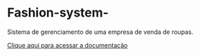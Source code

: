 # Fashion-system-
Sistema de gerenciamento de uma empresa de venda de roupas.

[Clique aqui para acessar a documentação](./Documentação%20do%20sistema%20FSY.pdf)

